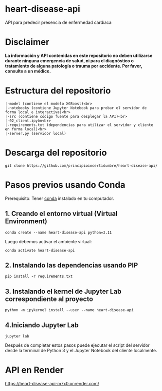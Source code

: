 # heart-disease-api
API para predecir presencia de enfermedad cardíaca

# Disclaimer
**La información y API contenidas en este repositorio no deben utilizarse durante ninguna emergencia de salud, ni para el diagnóstico o tratamiento de alguna patología o trauma por accidente. Por favor, consulte a un médico.**

# Estructura del repositorio

```
|-model (contiene el modelo XGBoost)<br>
|-notebooks (contiene Jupyter Notebook para probar el servidor de forma local e interactiva)<br>
|-src (contiene código fuente para desplegar la API)<br>
|-02_client.ipybn<br>
|-requirements.txt (dependencias para utilizar el servidor y cliente en forma local)<br>
|-server.py (servidor local)
```
# Descarga del repositorio
```
git clone https://github.com/principioincertidumbre/heart-disease-api/
``` 

# Pasos previos usando Conda

Prerequisito: Tener [conda]( https://docs.conda.io/en/latest/contributing.html) instalado en tu computador.
## 1. Creando el entorno virtual (Virtual Environment)
```
conda create --name heart-disease-api python=3.11
```
Luego debemos activar el ambiente virtual:

```
conda activate heart-disease-api
```
## 2. Instalando las dependencias usando PIP
```
pip install -r requirements.txt
```
## 3. Instalando el kernel de Jupyter Lab correspondiente al proyecto
```
python -m ipykernel install --user --name heart-disease-api
``` 
## 4.Iniciando Jupyter Lab
```
jupyter lab
```
Después de completar estos pasos puede ejecutar el script del servidor desde la terminal de Python 3 y el Jupyter Notebook del cliente localmente.

# API en Render
https://heart-disease-api-m7x0.onrender.com/
